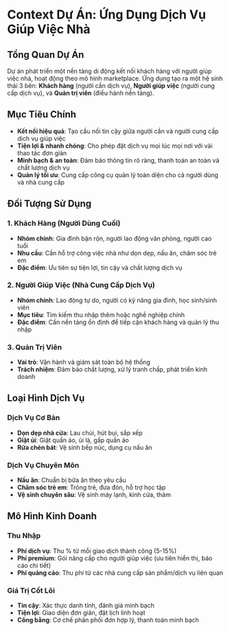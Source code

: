 # Context Dự Án: Ứng Dụng Dịch Vụ Giúp Việc Nhà

## Tổng Quan Dự Án

Dự án phát triển một nền tảng di động kết nối khách hàng với người giúp việc nhà, hoạt động theo mô hình marketplace. Ứng dụng tạo ra một hệ sinh thái 3 bên: **Khách hàng** (người cần dịch vụ), **Người giúp việc** (người cung cấp dịch vụ), và **Quản trị viên** (điều hành nền tảng).

## Mục Tiêu Chính

- **Kết nối hiệu quả**: Tạo cầu nối tin cậy giữa người cần và người cung cấp dịch vụ giúp việc
- **Tiện lợi & nhanh chóng**: Cho phép đặt dịch vụ mọi lúc mọi nơi với vài thao tác đơn giản
- **Minh bạch & an toàn**: Đảm bảo thông tin rõ ràng, thanh toán an toàn và chất lượng dịch vụ
- **Quản lý tối ưu**: Cung cấp công cụ quản lý toàn diện cho cả người dùng và nhà cung cấp

## Đối Tượng Sử Dụng

### 1. Khách Hàng (Người Dùng Cuối)
- **Nhóm chính**: Gia đình bận rộn, người lao động văn phòng, người cao tuổi
- **Nhu cầu**: Cần hỗ trợ công việc nhà như dọn dẹp, nấu ăn, chăm sóc trẻ em
- **Đặc điểm**: Ưu tiên sự tiện lợi, tin cậy và chất lượng dịch vụ

### 2. Người Giúp Việc (Nhà Cung Cấp Dịch Vụ)
- **Nhóm chính**: Lao động tự do, người có kỹ năng gia đình, học sinh/sinh viên
- **Mục tiêu**: Tìm kiếm thu nhập thêm hoặc nghề nghiệp chính
- **Đặc điểm**: Cần nền tảng ổn định để tiếp cận khách hàng và quản lý thu nhập

### 3. Quản Trị Viên
- **Vai trò**: Vận hành và giám sát toàn bộ hệ thống
- **Trách nhiệm**: Đảm bảo chất lượng, xử lý tranh chấp, phát triển kinh doanh

## Loại Hình Dịch Vụ

### Dịch Vụ Cơ Bản
- **Dọn dẹp nhà cửa**: Lau chùi, hút bụi, sắp xếp
- **Giặt ủi**: Giặt quần áo, ủi là, gấp quần áo
- **Rửa chén bát**: Vệ sinh bếp núc, dụng cụ nấu ăn

### Dịch Vụ Chuyên Môn
- **Nấu ăn**: Chuẩn bị bữa ăn theo yêu cầu
- **Chăm sóc trẻ em**: Trông trẻ, đưa đón, hỗ trợ học tập
- **Vệ sinh chuyên sâu**: Vệ sinh máy lạnh, kính cửa, thảm

## Mô Hình Kinh Doanh

### Thu Nhập
- **Phí dịch vụ**: Thu % từ mỗi giao dịch thành công (5-15%)
- **Phí premium**: Gói nâng cấp cho người giúp việc (ưu tiên hiển thị, báo cáo chi tiết)
- **Phí quảng cáo**: Thu phí từ các nhà cung cấp sản phẩm/dịch vụ liên quan

### Giá Trị Cốt Lõi
- **Tin cậy**: Xác thực danh tính, đánh giá minh bạch
- **Tiện lợi**: Giao diện đơn giản, đặt lịch linh hoạt
- **Công bằng**: Cơ chế phân phối đơn hợp lý, thanh toán minh bạch